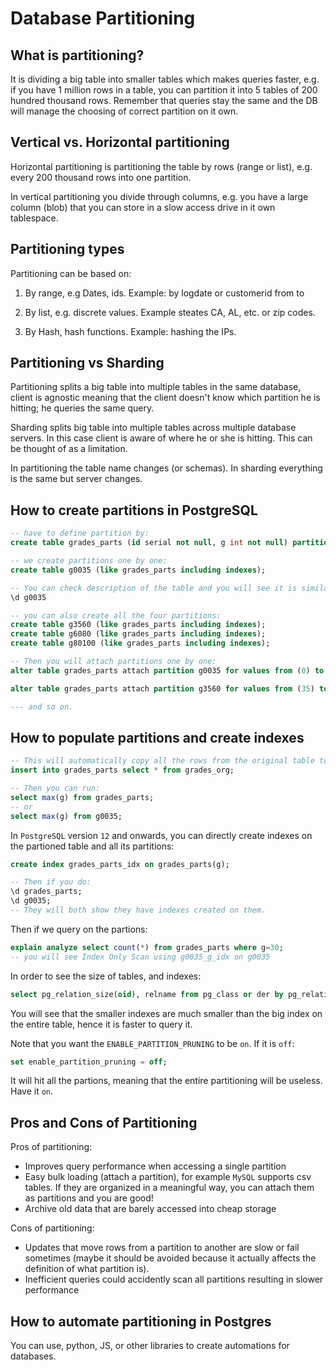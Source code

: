 # Database Partitioning

## What is partitioning?

It is dividing a big table into smaller tables which makes queries faster, e.g. if you have 1 million rows in a table, you can partition it into 5 tables of 200 hundred thousand rows. Remember that queries stay the same and the DB will manage the choosing of correct partition on it own.

## Vertical vs. Horizontal partitioning

Horizontal partitioning is partitioning the table by rows (range or list), e.g. every 200 thousand rows into one partition.

In vertical partitioning you divide through columns, e.g. you have a large column (blob) that you can store in a slow access drive in it own tablespace.

## Partitioning types

Partitioning can be based on:

1. By range, e.g Dates, ids. Example: by logdate or customerid from to

2. By list, e.g. discrete values. Example steates CA, AL, etc. or zip codes.

3. By Hash, hash functions. Example: hashing the IPs.

## Partitioning vs Sharding

Partitioning splits a big table into multiple tables in the same database, client is agnostic meaning that the client doesn't know which partition he is hitting; he queries the same query.

Sharding splits big table into multiple tables across multiple database servers. In this case client is aware of where he or she is hitting. This can be thought of as a limitation.

In partitioning the table name changes (or schemas). In sharding everything is the same but server changes.

## How to create partitions in PostgreSQL

```sql
-- have to define partition by:
create table grades_parts (id serial not null, g int not null) partition by range(g);

-- we create partitions one by one:
create table g0035 (like grades_parts including indexes);

-- You can check description of the table and you will see it is similar to grades_parts
\d g0035

-- you can also create all the four partitions:
create table g3560 (like grades_parts including indexes);
create table g6080 (like grades_parts including indexes);
create table g80100 (like grades_parts including indexes);

-- Then you will attach partitions one by one:
alter table grades_parts attach partition g0035 for values from (0) to (35);

alter table grades_parts attach partition g3560 for values from (35) to (60);

--- and so on.
```

## How to populate partitions and create indexes

```sql
-- This will automatically copy all the rows from the original table to the partitioned one
insert into grades_parts select * from grades_org;

-- Then you can run:
select max(g) from grades_parts;
-- or
select max(g) from g0035;
```

In `PostgreSQL` version `12` and onwards, you can directly create indexes on the partioned table and all its partitions:

```sql
create index grades_parts_idx on grades_parts(g);

-- Then if you do:
\d grades_parts;
\d g0035;
-- They will both show they have indexes created on them.
```

Then if we query on the partions:

```sql
explain analyze select count(*) from grades_parts where g=30;
-- you will see Index Only Scan using g0035_g_idx on g0035
```

In order to see the size of tables, and indexes:

```sql
select pg_relation_size(oid), relname from pg_class or der by pg_relation_size(oid) desc;
```

You will see that the smaller indexes are much smaller than the big index on the entire table, hence it is faster to query it.

Note that you want the `ENABLE_PARTITION_PRUNING` to be `on`. If it is `off`:

```sql
set enable_partition_pruning = off;
```

It will hit all the partions, meaning that the entire partitioning will be useless. Have it `on`.

## Pros and Cons of Partitioning

Pros of partitioning:
- Improves query performance when accessing a single partition
- Easy bulk loading (attach a partition), for example `MySQL` supports csv tables. If they are organized in a meaningful way, you can attach them as partitions and you are good!
- Archive old data that are barely accessed into cheap storage

Cons of partitioning:
- Updates that move rows from a partition to another are slow or fail sometimes (maybe it should be avoided because it actually affects the definition of what partition is).
- Inefficient queries could accidently scan all partitions resulting in slower performance

## How to automate partitioning in Postgres

You can use, python, JS, or other libraries to create automations for databases.
